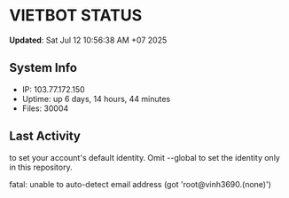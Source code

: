 # VIETBOT STATUS
**Updated**: Sat Jul 12 10:56:38 AM +07 2025

## System Info
- IP: 103.77.172.150
- Uptime: up 6 days, 14 hours, 44 minutes
- Files: 30004

## Last Activity

to set your account's default identity.
Omit --global to set the identity only in this repository.

fatal: unable to auto-detect email address (got 'root@vinh3690.(none)')
